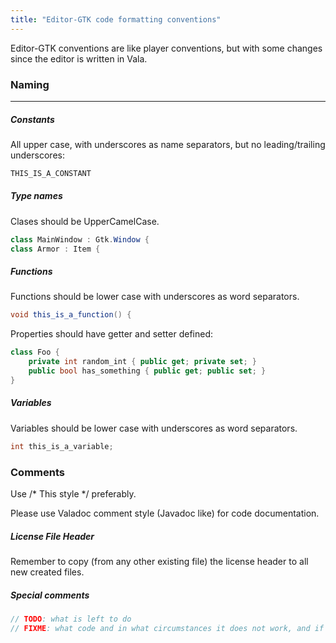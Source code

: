```yaml
---
title: "Editor-GTK code formatting conventions"
---
```

Editor-GTK conventions are like player conventions, but with some changes since the editor is written in Vala.

### Naming

------------------------------------------------------------------------

##### Constants

All upper case, with underscores as name separators, but no leading/trailing underscores:

``` csharp
THIS_IS_A_CONSTANT
```

##### Type names

Clases should be UpperCamelCase.

``` csharp
class MainWindow : Gtk.Window {
class Armor : Item {
```

##### Functions

Functions should be lower case with underscores as word separators.

``` csharp
void this_is_a_function() {
```

Properties should have getter and setter defined:

``` csharp
class Foo {
    private int random_int { public get; private set; }
    public bool has_something { public get; public set; }
}
```

##### Variables

Variables should be lower case with underscores as word separators.

``` csharp
int this_is_a_variable;
```

### Comments

Use /\* This style \*/ preferably.

Please use Valadoc comment style (Javadoc like) for code documentation.

##### License File Header

Remember to copy (from any other existing file) the license header to all new created files.

##### Special comments

``` csharp
// TODO: what is left to do
// FIXME: what code and in what circumstances it does not work, and if possible why it does not work well
```
